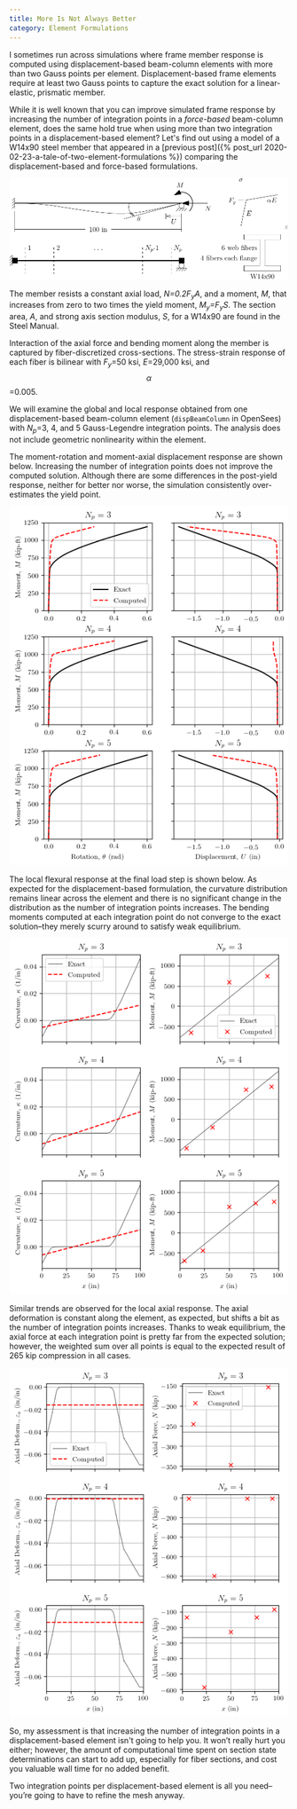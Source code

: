 ```yaml
---
title: More Is Not Always Better
category: Element Formulations
---
```


I sometimes run across simulations where frame member response is computed using displacement-based beam-column elements with 
more than two Gauss points per element. Displacement-based frame elements require at least two Gauss points to 
capture the exact solution for a linear-elastic, prismatic member.

While it is well known that you can improve simulated frame response by increasing the number of integration points in a 
_force-based_ beam-column element, does the same hold true when using more than two integration points in a displacement-based element? 
Let's find out using a model of a W14x90 steel member that appeared in a 
[previous post]({% post_url 2020-02-23-a-tale-of-two-element-formulations %}) comparing the displacement-based and force-based formulations.

![Displacement-based element with Gauss integration](/assets/images/dbbcNProppedCantilever.png)

The member resists a constant axial load, _N=0.2F<sub>y</sub>A_, and a moment, _M_, that
increases from zero to two times the yield moment, _M<sub>y</sub>=F<sub>y</sub>S_. The section
area, _A_, and strong axis section modulus, _S_, for a W14x90 are found in the Steel Manual.

Interaction of the axial force and bending moment along the member is captured by
fiber-discretized cross-sections. The stress-strain response of each fiber is bilinear with
_F<sub>y</sub>_=50 ksi, _E_=29,000 ksi, and $$\alpha$$=0.005.

We will examine the global and local response obtained from one displacement-based beam-column element (`dispBeamColumn` in OpenSees) with _N<sub>p</sub>_=3, 4, and 5 Gauss-Legendre integration
points. The analysis does not include geometric nonlinearity within the element.

The moment-rotation and moment-axial displacement response are shown below. Increasing the
number of integration points does not improve the computed solution. Although there are some
differences in the post-yield response, neither for better nor worse, the simulation
consistently over-estimates the yield point.

![Load-displacement response for displacement-based element](/assets/images/dbbcNBeam.png)

The local flexural response at the final load step is shown below. As expected for the displacement-based formulation, the curvature distribution remains linear across the element and there is no significant change in the distribution as the number of integration points increases. The bending moments computed at each integration point do not converge to the exact solution–they merely scurry around to satisfy weak equilibrium.

![Moment-curvature distribution for displacement-based element](/assets/images/dbbcNBeamProfileM.png)

Similar trends are observed for the local axial response. The axial deformation is constant along the element, as expected, but shifts a bit as the number of integration points increases. Thanks to weak equilibrium, the axial force at each integration point is pretty far from the expected solution; however, the weighted sum over all points is equal to the expected result of 265 kip compression in all cases.

![Axial force-deformation distributions for displacement-based element](/assets/images/dbbcNBeamProfileN.png)

So, my assessment is that increasing the number of integration points in a displacement-based element isn't going to help you. It won’t really hurt you either; however, the amount of computational time spent on section state determinations can start to add up, especially for fiber sections, and cost you valuable wall time for no added benefit.

Two integration points per displacement-based element is all you need–you’re going to have to refine the mesh anyway.
